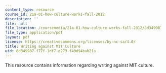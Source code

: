 ```yaml
---
content_type: resource
course_id: 21a-01-how-culture-works-fall-2012
description: ''
file: null
file_location: /coursemedia/21a-01-how-culture-works-fall-2012/8d349987f77f1df7d273f49d94bab21a_MIT21A_01F12_rub_MIT_cult.pdf
file_type: application/pdf
layout: pdf
license: https://creativecommons.org/licenses/by-nc-sa/4.0/
title: Writing against MIT Culture
uid: 8d349987-f77f-1df7-d273-f49d94bab21a
---
```

This resource contains information regarding writing against MIT culture.